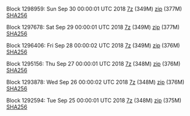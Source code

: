 Block 1298959: Sun Sep 30 00:00:01 UTC 2018 [7z](https://transfer.sh/pRY9s/bootstrap.dat.20180930.7z) (349M) [zip](https://transfer.sh/psjZS/bootstrap.dat.20180930.zip) (377M) [SHA256](https://transfer.sh/ak978/sha256.txt)

Block 1297678: Sat Sep 29 00:00:01 UTC 2018 [7z](https://transfer.sh/vo9SF/bootstrap.dat.20180929.7z) (349M) [zip](https://transfer.sh/DNiaz/bootstrap.dat.20180929.zip) (377M) [SHA256](https://transfer.sh/wiPsB/sha256.txt)

Block 1296406: Fri Sep 28 00:00:02 UTC 2018 [7z](https://transfer.sh/BdNU2/bootstrap.dat.20180928.7z) (349M) [zip](https://transfer.sh/Zcx9P/bootstrap.dat.20180928.zip) (376M) [SHA256](https://transfer.sh/CxoVK/sha256.txt)

Block 1295156: Thu Sep 27 00:00:01 UTC 2018 [7z](https://transfer.sh/GFVoB/bootstrap.dat.20180927.7z) (348M) [zip](https://transfer.sh/Z7V15/bootstrap.dat.20180927.zip) (376M) [SHA256](https://transfer.sh/tifcl/sha256.txt)

Block 1293878: Wed Sep 26 00:00:02 UTC 2018 [7z](https://transfer.sh/113Ix2/bootstrap.dat.20180926.7z) (348M) [zip](https://transfer.sh/xm21g/bootstrap.dat.20180926.zip) (376M) [SHA256](https://transfer.sh/R7lEs/sha256.txt)

Block 1292594: Tue Sep 25 00:00:01 UTC 2018 [7z](https://transfer.sh/KiYqq/bootstrap.dat.20180925.7z) (348M) [zip](https://transfer.sh/N3uDU/bootstrap.dat.20180925.zip) (375M) [SHA256](https://transfer.sh/szjaG/sha256.txt)
